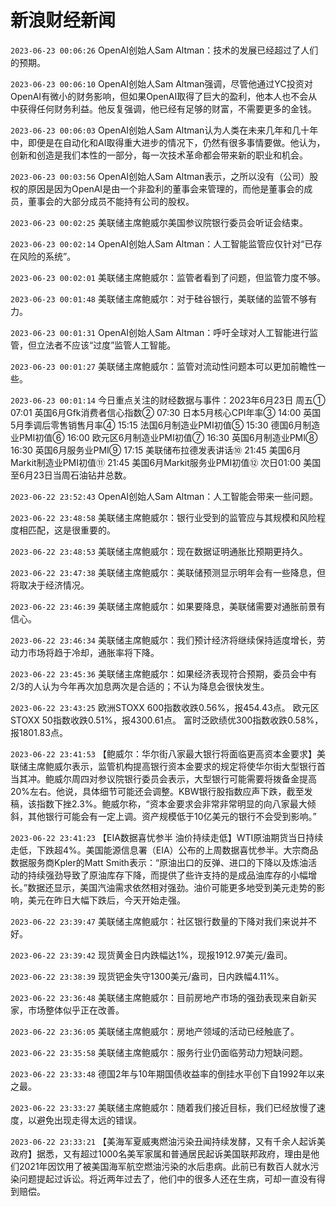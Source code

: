 # 新浪财经新闻
`2023-06-23 00:06:26` OpenAI创始人Sam Altman：技术的发展已经超过了人们的预期。

`2023-06-23 00:06:10` OpenAI创始人Sam Altman强调，尽管他通过YC投资对OpenAI有微小的财务影响，但如果OpenAI取得了巨大的盈利，他本人也不会从中获得任何财务利益。他反复强调，他已经有足够的财富，不需要更多的金钱。

`2023-06-23 00:06:03` OpenAI创始人Sam Altman认为人类在未来几年和几十年中，即便是在自动化和AI取得重大进步的情况下，仍然有很多事情要做。他认为，创新和创造是我们本性的一部分，每一次技术革命都会带来新的职业和机会。

`2023-06-23 00:03:56` OpenAI创始人Sam Altman表示，之所以没有（公司）股权的原因是因为OpenAI是由一个非盈利的董事会来管理的，而他是董事会的成员，董事会的大部分成员不能持有公司的股权。

`2023-06-23 00:02:25` 美联储主席鲍威尔美国参议院银行委员会听证会结束。

`2023-06-23 00:02:14` OpenAI创始人Sam Altman：人工智能监管应仅针对“已存在风险的系统”。

`2023-06-23 00:02:01` 美联储主席鲍威尔：监管者看到了问题，但监管力度不够。

`2023-06-23 00:01:48` 美联储主席鲍威尔：对于硅谷银行，美联储的监管不够有力。

`2023-06-23 00:01:31` OpenAI创始人Sam Altman：呼吁全球对人工智能进行监管，但立法者不应该“过度”监管人工智能。

`2023-06-23 00:01:27` 美联储主席鲍威尔：监管对流动性问题本可以更加前瞻性一些。

`2023-06-23 00:01:14` 今日重点关注的财经数据与事件：2023年6月23日 周五① 07:01 英国6月Gfk消费者信心指数② 07:30 日本5月核心CPI年率③ 14:00 英国5月季调后零售销售月率④ 15:15 法国6月制造业PMI初值⑤ 15:30 德国6月制造业PMI初值⑥ 16:00 欧元区6月制造业PMI初值⑦ 16:30 英国6月制造业PMI⑧ 16:30 英国6月服务业PMI⑨ 17:15 美联储布拉德发表讲话⑩ 21:45 美国6月Markit制造业PMI初值⑪ 21:45 美国6月Markit服务业PMI初值⑫ 次日01:00 美国至6月23日当周石油钻井总数。

`2023-06-22 23:52:43` OpenAI创始人Sam Altman：人工智能会带来一些问题。

`2023-06-22 23:48:58` 美联储主席鲍威尔：银行业受到的监管应与其规模和风险程度相匹配，这是很重要的。

`2023-06-22 23:48:53` 美联储主席鲍威尔：现在数据证明通胀比预期更持久。

`2023-06-22 23:47:38` 美联储主席鲍威尔：美联储预测显示明年会有一些降息，但将取决于经济情况。

`2023-06-22 23:46:39` 美联储主席鲍威尔：如果要降息，美联储需要对通胀前景有信心。

`2023-06-22 23:46:34` 美联储主席鲍威尔：我们预计经济将继续保持适度增长，劳动力市场将趋于冷却，通胀率将下降。

`2023-06-22 23:45:36` 美联储主席鲍威尔：如果经济表现符合预期，委员会中有2/3的人认为今年再次加息两次是合适的；不认为降息会很快发生。

`2023-06-22 23:43:25` 欧洲STOXX 600指数收跌0.56%，报454.43点。 欧元区STOXX 50指数收跌0.51%，报4300.61点。 富时泛欧绩优300指数收跌0.58%，报1801.83点。

`2023-06-22 23:41:53` 【鲍威尔：华尔街八家最大银行将面临更高资本金要求】美联储主席鲍威尔表示，监管机构提高银行资本金要求的规定将使华尔街大型银行首当其冲。鲍威尔周四对参议院银行委员会表示，大型银行可能需要将拨备金提高20%左右。他说，具体细节可能还会调整。KBW银行股指数应声下跌，截至发稿，该指数下挫2.3%。鲍威尔称，“资本金要求会非常非常明显的向八家最大倾斜，其他银行可能会有一定上调。资产规模低于10亿美元的银行不会受到影响。”

`2023-06-22 23:41:23` 【EIA数据喜忧参半 油价持续走低】WTI原油期货当日持续走低，下跌超4%。美国能源信息署（EIA）公布的上周数据喜忧参半。大宗商品数据服务商Kpler的Matt Smith表示：“原油出口的反弹、进口的下降以及炼油活动的持续强劲导致了原油库存下降，而提供了些许支持的是成品油库存的小幅增长。”数据还显示，美国汽油需求依然相对强劲。油价可能更多地受到美元走势的影响，美元在昨日大幅下跌后，今天开始走强。

`2023-06-22 23:39:47` 美联储主席鲍威尔：社区银行数量的下降对我们来说并不好。

`2023-06-22 23:39:42` 现货黄金日内跌幅达1%，现报1912.97美元/盎司。

`2023-06-22 23:38:39` 现货钯金失守1300美元/盎司，日内跌幅4.11%。

`2023-06-22 23:36:48` 美联储主席鲍威尔：目前房地产市场的强劲表现来自新买家，市场整体似乎正在改善。

`2023-06-22 23:36:05` 美联储主席鲍威尔：房地产领域的活动已经触底了。

`2023-06-22 23:35:58` 美联储主席鲍威尔：服务行业仍面临劳动力短缺问题。

`2023-06-22 23:33:48` 德国2年与10年期国债收益率的倒挂水平创下自1992年以来之最。

`2023-06-22 23:33:27` 美联储主席鲍威尔：随着我们接近目标，我们已经放慢了速度，以避免出现走得太远的错误。

`2023-06-22 23:33:21` 【美海军夏威夷燃油污染丑闻持续发酵，又有千余人起诉美政府】据悉，又有超过1000名美军家属和普通居民起诉美国联邦政府，理由是他们2021年因饮用了被美国海军航空燃油污染的水后患病。此前已有数百人就水污染问题提起过诉讼。将近两年过去了，他们中的很多人还在生病，可却一直没有得到赔偿。


